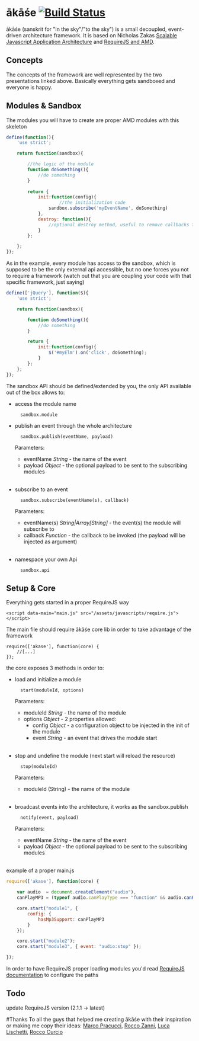 # ākāśe [![Build Status](https://travis-ci.org/cedmax/akase.png?branch=master)](https://travis-ci.org/cedmax/akase)

ākāśe (sanskrit for "in the sky"/"to the sky") is a small decoupled, event-driven architecture framework.
It is based on Nicholas Zakas [Scalable Javascript Application Architecture](http://www.slideshare.net/nzakas/scalable-javascript-application-architecture-2012) and [RequireJS and AMD](http://www.slideshare.net/iivanoo/requirejs-12937421).

## Concepts
The concepts of the framework are well represented by the two presentations linked above.
Basically everything gets sandboxed and everyone is happy.

## Modules & Sandbox
The modules you will have to create are proper AMD modules with this skeleton

```js
define(function(){
    'use strict';

    return function(sandbox){

		//the logic of the module
		function doSomething(){
			//do something
		}
	
		return {
	 		init:function(config){
	                //the initialization code
	    		sandbox.subscribe('myEventName', doSomething)
			},
	        destroy: function(){
	    	    //optional destroy method, useful to remove callbacks from DOM event
	        }
	    };

	};
});
```

As in the example, every module has access to the sandbox, which is supposed to be the only external api accessible, but no one forces you not to require a framework (watch out that you are coupling your code with that specific framework, just saying)

```js
define(['jQuery'], function($){
    'use strict';

    return function(sandbox){

		function doSomething(){
			//do something
		}

        return {
            init:function(config){
            	$('#myElm').on('click', doSomething);
            }
        };
    };
});
```

The sandbox API should be defined/extended by you, the only API available out of the box allows to:

- access the module name

		sandbox.module

- publish an event through the whole architecture

		sandbox.publish(eventName, payload)

	Parameters:
	- eventName _String_ - the name of the event
	- payload _Object_ - the optional payload to be sent to the subscribing modules<br/><br/>

- subscribe to an event

		sandbox.subscribe(eventName(s), callback)

	Parameters:
	- eventName(s) _String|Array[String]_ - the event(s) the module will subscribe to
	- callback _Function_ - the callback to be invoked (the payload will be injected as argument)<br/><br/>

- namespace your own Api

		sandbox.api


## Setup & Core
Everything gets started in a proper RequireJS way

	<script data-main="main.js" src="/assets/javascripts/require.js"></script>


The main file should require ākāśe core lib in order to take advantage of the framework

	require(['akase'], function(core) {
		//[...]
	});


the core exposes 3 methods in order to:

- load and initialize a module

		start(moduleId, options)

	Parameters:
	- moduleId _String_ - the name of the module
	- options _Object_ - 2 properties allowed:
		- config _Object_ - a configuration object to be injected in the init of the module
		- event _String_ - an event that drives the module start<br/><br/>

- stop and undefine the module (next start will reload the resource)

		stop(moduleId)

	Parameters:
	- moduleId (String) - the name of the module<br/><br/>

- broadcast events into the architecture, it works as the sandbox.publish

		notify(event, payload)

	Parameters:
	- eventName _String_ - the name of the event
	- payload _Object_ - the optional payload to be sent to the subscribing modules<br/><br/>


example of a proper main.js

```js
require(['akase'], function(core) {

	var audio  = document.createElement("audio"),
	canPlayMP3 = (typeof audio.canPlayType === "function" && audio.canPlayType("audio/mpeg") !== "");

	core.start("module1", {
		config: {
			hasMp3Support: canPlayMP3
		}
	});

	core.start("module2");
	core.start("module3", { event: "audio:stop" });

});
```

In order to have RequireJS proper loading modules you'd read [RequireJS documentation](http://www.requirejs.org/) to configure the paths

## Todo
update RequireJS version (2.1.1 -> latest)

#Thanks
To all the guys that helped me creating ākāśe with their inspiration or making me copy their ideas: [Marco Pracucci](https://github.com/pracucci), [Rocco Zanni](https://github.com/roccozanni), [Luca Lischetti](https://github.com/sirlisko), [Rocco Curcio](https://github.com/jsDotCr)

